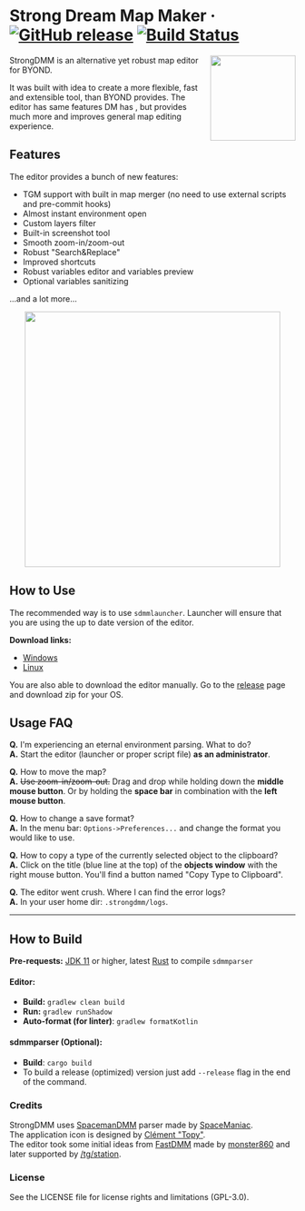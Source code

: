 # Strong Dream Map Maker &middot; [![GitHub release](https://img.shields.io/github/release/SpaiR/StrongDMM.svg?label=StrongDMM)](https://github.com/SpaiR/StrongDMM/releases/latest) [![Build Status](https://travis-ci.org/SpaiR/StrongDMM.svg?branch=master)](https://travis-ci.org/SpaiR/StrongDMM)

<img align="right" width="150" src="https://raw.githubusercontent.com/SpaiR/StrongDMM/master/docs/sdmm-logo.png">

StrongDMM is an alternative yet robust map editor for BYOND. 

It was built with idea to create a more flexible, fast and extensible tool, than BYOND provides. The editor has same features DM has , but provides much more and improves general map editing experience.

## Features

The editor provides a bunch of new features:
 * TGM support with built in map merger (no need to use external scripts and pre-commit hooks)
 * Almost instant environment open
 * Custom layers filter
 * Built-in screenshot tool
 * Smooth zoom-in/zoom-out
 * Robust "Search&Replace"
 * Improved shortcuts
 * Robust variables editor and variables preview
 * Optional variables sanitizing

...and a lot more...

<p align="center">
  <img width="450"src="https://raw.githubusercontent.com/SpaiR/StrongDMM/master/docs/sdmm-example.png">
</p>

## How to Use
The recommended way is to use `sdmmlauncher`. Launcher will ensure that you are using the up to date version of the editor.

**Download links:**
* [Windows](https://github.com/SpaiR/sdmmlauncher/releases/latest/download/sdmmlauncher.exe)
* [Linux](https://github.com/SpaiR/sdmmlauncher/releases/latest/download/sdmmlauncher)

You are also able to download the editor manually. Go to the [release](https://github.com/SpaiR/StrongDMM/releases/latest)
page and download zip for your OS.

## Usage FAQ
**Q.** I'm experiencing an eternal environment parsing. What to do?<br>
**A.** Start the editor (launcher or proper script file) **as an administrator**.

**Q.** How to move the map?<br>
**A.** ~~Use zoom-in/zoom-out.~~ Drag and drop while holding down the **middle mouse button**. 
Or by holding the **space bar** in combination with the **left mouse button**.

**Q.** How to change a save format?<br>
**A.** In the menu bar: `Options->Preferences...` and change the format you would like to use.

**Q.** How to copy a type of the currently selected object to the clipboard?<br>
**A.** Click on the title (blue line at the top) of the **objects window** with the right mouse button. 
You'll find a button named "Copy Type to Clipboard".

**Q.** The editor went crush. Where I can find the error logs?<br>
**A.** In your user home dir: `.strongdmm/logs`.

---

## How to Build
**Pre-requests:** [JDK 11](https://adoptopenjdk.net/?variant=openjdk11&jvmVariant=hotspot) or higher, latest
[Rust](https://www.rust-lang.org/) to compile `sdmmparser`

#### Editor:
- **Build:** `gradlew clean build`
- **Run:** `gradlew runShadow`
- **Auto-format (for linter)**: `gradlew formatKotlin`

#### sdmmparser (Optional):
- **Build**: `cargo build`
- To build a release (optimized) version just add `--release` flag in the end of the command.

### Credits
StrongDMM uses [SpacemanDMM](https://github.com/SpaceManiac/SpacemanDMM) parser made by [SpaceManiac](https://github.com/SpaceManiac).<br>
The application icon is designed by [Clément "Topy"](https://github.com/clement-or).<br>
The editor took some initial ideas from [FastDMM](https://github.com/monster860/FastDMM) made by [monster860](https://github.com/monster860)
and later supported by [/tg/station](https://github.com/tgstation/FastDMM).

### License
See the LICENSE file for license rights and limitations (GPL-3.0).
